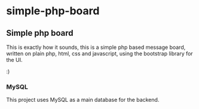# simple-php-board

## Simple php board

This is exactly how it sounds, this is a simple php based message board, written on plain php, html, css and javascript, using the bootstrap library for the UI.

:)

### MySQL

This project uses MySQL as a main database for the backend.